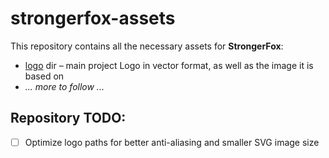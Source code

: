 # strongerfox-assets

This repository contains all the necessary assets for **StrongerFox**:

- [logo](/logo) dir – main project Logo in vector format, as well as the image it is based on
- *... more to follow ...*


## Repository TODO:

- [ ] Optimize logo paths for better anti-aliasing and smaller SVG image size
